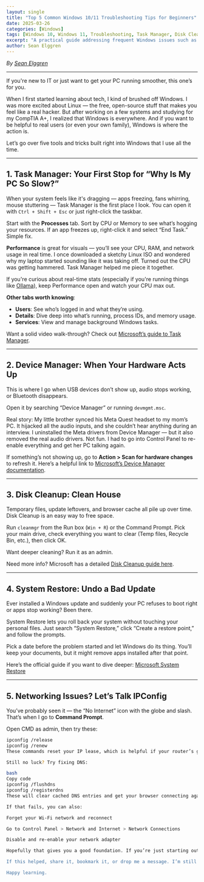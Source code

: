 ```yaml
---
layout: single
title: "Top 5 Common Windows 10/11 Troubleshooting Tips for Beginners"
date: 2025-03-26
categories: [Windows]
tags: [Windows 10, Windows 11, Troubleshooting, Task Manager, Disk Cleanup, Troubleshooter, IT Support, Beginners]
excerpt: "A practical guide addressing frequent Windows issues such as slow performance and update failures."
author: Sean Elggren
---
```


*By [Sean Elggren](https://www.linkedin.com/in/sean-m-elggren-3477271a5/)*

---

If you're new to IT or just want to get your PC running smoother, this one’s for you.

When I first started learning about tech, I kind of brushed off Windows. I was more excited about Linux — the free, open-source stuff that makes you feel like a real hacker. But after working on a few systems and studying for my CompTIA A+, I realized that Windows is everywhere. And if you want to be helpful to real users (or even your own family), Windows is where the action is.

Let’s go over five tools and tricks built right into Windows that I use all the time.

---

## 1. Task Manager: Your First Stop for “Why Is My PC So Slow?”

When your system feels like it's dragging — apps freezing, fans whirring, mouse stuttering — Task Manager is the first place I look. You can open it with `Ctrl + Shift + Esc` or just right-click the taskbar.

Start with the **Processes** tab. Sort by CPU or Memory to see what’s hogging your resources. If an app freezes up, right-click it and select “End Task.” Simple fix.

**Performance** is great for visuals — you’ll see your CPU, RAM, and network usage in real time. I once downloaded a sketchy Linux ISO and wondered why my laptop started sounding like it was taking off. Turned out the CPU was getting hammered. Task Manager helped me piece it together.

If you're curious about real-time stats (especially if you're running things like [Ollama](https://ollama.com/search)), keep Performance open and watch your CPU max out.

**Other tabs worth knowing**:
- **Users**: See who’s logged in and what they’re using.
- **Details**: Dive deep into what’s running, process IDs, and memory usage.
- **Services**: View and manage background Windows tasks.

Want a solid video walk-through? Check out [Microsoft’s guide to Task Manager](https://learn.microsoft.com/en-us/shows/inside/task-manager).

---

## 2. Device Manager: When Your Hardware Acts Up

This is where I go when USB devices don’t show up, audio stops working, or Bluetooth disappears.

Open it by searching “Device Manager” or running `devmgmt.msc`.

Real story: My little brother synced his Meta Quest headset to my mom’s PC. It hijacked all the audio inputs, and she couldn’t hear anything during an interview. I uninstalled the Meta drivers from Device Manager — but it also removed the real audio drivers. Not fun. I had to go into Control Panel to re-enable everything and get her PC talking again.

If something’s not showing up, go to **Action > Scan for hardware changes** to refresh it. Here’s a helpful link to [Microsoft’s Device Manager documentation](https://learn.microsoft.com/en-us/windows-hardware/drivers/install/using-device-manager).

---

## 3. Disk Cleanup: Clean House

Temporary files, update leftovers, and browser cache all pile up over time. Disk Cleanup is an easy way to free space.

Run `cleanmgr` from the Run box (`Win + R`) or the Command Prompt. Pick your main drive, check everything you want to clear (Temp files, Recycle Bin, etc.), then click OK.

Want deeper cleaning? Run it as an admin.

Need more info? Microsoft has a detailed [Disk Cleanup guide here](https://support.microsoft.com/en-us/windows/free-up-drive-space-in-windows-85529ccb-c365-490d-b548-831022bc9b32).

---

## 4. System Restore: Undo a Bad Update

Ever installed a Windows update and suddenly your PC refuses to boot right or apps stop working? Been there.

System Restore lets you roll back your system without touching your personal files. Just search “System Restore,” click “Create a restore point,” and follow the prompts.

Pick a date before the problem started and let Windows do its thing. You’ll keep your documents, but it might remove apps installed after that point.

Here’s the official guide if you want to dive deeper: [Microsoft System Restore](https://support.microsoft.com/en-us/windows/use-system-restore-to-recover-your-pc-0d3e9708-4e5e-4c1e-9f9e-8e6d8f7e8f8d)

---

## 5. Networking Issues? Let’s Talk IPConfig

You’ve probably seen it — the “No Internet” icon with the globe and slash. That’s when I go to **Command Prompt**.

Open CMD as admin, then try these:

```bash
ipconfig /release
ipconfig /renew
These commands reset your IP lease, which is helpful if your router’s giving out duplicate addresses or the system can’t find one.

Still no luck? Try fixing DNS:

bash
Copy code
ipconfig /flushdns
ipconfig /registerdns
These will clear cached DNS entries and get your browser connecting again.

If that fails, you can also:

Forget your Wi-Fi network and reconnect

Go to Control Panel > Network and Internet > Network Connections

Disable and re-enable your network adapter

Hopefully that gives you a good foundation. If you’re just starting out in IT or prepping for your A+ cert, knowing these tools inside and out will set you apart. And if you're just trying to make your PC run a little better — welcome to the club.

If this helped, share it, bookmark it, or drop me a message. I’m still learning too — but every day I figure something new out, I try to write it down.

Happy learning.





